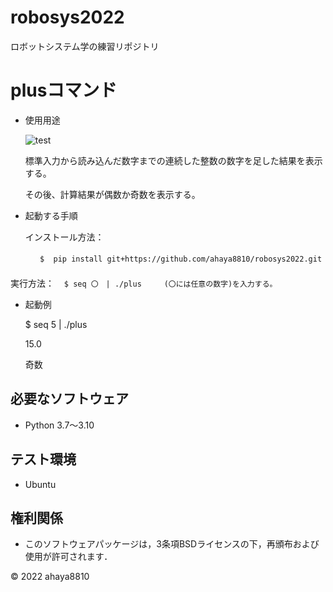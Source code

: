 # robosys2022

ロボットシステム学の練習リポジトリ

# plusコマンド

* 使用用途

   ![test](https://github.com/ahaya8810/robosys2022/actions/workflows/test.yml/badge.svg)

    標準入力から読み込んだ数字までの連続した整数の数字を足した結果を表示する。

    その後、計算結果が偶数か奇数を表示する。

* 起動する手順

     インストール方法：

　　```　
       $  pip install git+https://github.com/ahaya8810/robosys2022.git 
　　```
　　　　　　　　　　　　　　　　　　　　　　　　　　　　　　　　　　　　　　　　　　　　　　　
     実行方法：
    ```
     　$ seq 〇　| ./plus     (〇には任意の数字)を入力する。
    ```
* 起動例

    $ seq 5 | ./plus

    15.0
 
    奇数

## 必要なソフトウェア
* Python 3.7〜3.10

## テスト環境
* Ubuntu

## 権利関係

  * このソフトウェアパッケージは，3条項BSDライセンスの下，再頒布および使用が許可されます．

© 2022 ahaya8810

